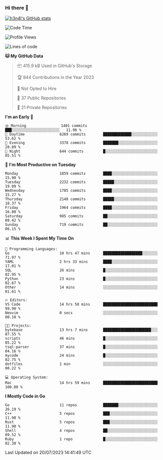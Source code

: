 ### Hi there 👋

[![h3n4l's GitHub stats](https://github-readme-stats.vercel.app/api?username=h3n4l&count_private=true&show_icons=true&theme=radical)](https://github.com/h3n4l/github-readme-stats)

<!--START_SECTION:waka-->
![Code Time](http://img.shields.io/badge/Code%20Time-1%2C424%20hrs%2059%20mins-blue)

![Profile Views](http://img.shields.io/badge/Profile%20Views-0-blue)

![Lines of code](https://img.shields.io/badge/From%20Hello%20World%20I%27ve%20Written-3.2%20million%20lines%20of%20code-blue)

**🐱 My GitHub Data** 

> 📦 415.9 kB Used in GitHub's Storage 
 > 
> 🏆 844 Contributions in the Year 2023
 > 
> 🚫 Not Opted to Hire
 > 
> 📜 37 Public Repositories 
 > 
> 🔑 21 Private Repositories 
 > 
**I'm an Early 🐤** 

```text
🌞 Morning                1401 commits        ███░░░░░░░░░░░░░░░░░░░░░░   11.98 % 
🌆 Daytime                6269 commits        █████████████░░░░░░░░░░░░   53.62 % 
🌃 Evening                3378 commits        ███████░░░░░░░░░░░░░░░░░░   28.89 % 
🌙 Night                  644 commits         █░░░░░░░░░░░░░░░░░░░░░░░░   05.51 % 
```
📅 **I'm Most Productive on Tuesday** 

```text
Monday                   1859 commits        ████░░░░░░░░░░░░░░░░░░░░░   15.90 % 
Tuesday                  2232 commits        █████░░░░░░░░░░░░░░░░░░░░   19.09 % 
Wednesday                1785 commits        ████░░░░░░░░░░░░░░░░░░░░░   15.27 % 
Thursday                 2148 commits        █████░░░░░░░░░░░░░░░░░░░░   18.37 % 
Friday                   1964 commits        ████░░░░░░░░░░░░░░░░░░░░░   16.80 % 
Saturday                 985 commits         ██░░░░░░░░░░░░░░░░░░░░░░░   08.42 % 
Sunday                   719 commits         ██░░░░░░░░░░░░░░░░░░░░░░░   06.15 % 
```


📊 **This Week I Spent My Time On** 

```text
💬 Programming Languages: 
Go                       10 hrs 47 mins      ██████████████████░░░░░░░   71.97 % 
YAML                     2 hrs 33 mins       ████░░░░░░░░░░░░░░░░░░░░░   17.01 % 
SQL                      26 mins             █░░░░░░░░░░░░░░░░░░░░░░░░   02.95 % 
Python                   23 mins             █░░░░░░░░░░░░░░░░░░░░░░░░   02.67 % 
Other                    14 mins             ░░░░░░░░░░░░░░░░░░░░░░░░░   01.61 % 

🔥 Editors: 
VS Code                  14 hrs 58 mins      █████████████████████████   99.90 % 
Neovim                   0 secs              ░░░░░░░░░░░░░░░░░░░░░░░░░   00.10 % 

🐱‍💻 Projects: 
bytebase                 13 hrs 7 mins       ██████████████████████░░░   87.55 % 
scripts                  46 mins             █░░░░░░░░░░░░░░░░░░░░░░░░   05.22 % 
tsql-parser              37 mins             █░░░░░░░░░░░░░░░░░░░░░░░░   04.16 % 
mycode                   24 mins             █░░░░░░░░░░░░░░░░░░░░░░░░   02.75 % 
dotfiles                 1 min               ░░░░░░░░░░░░░░░░░░░░░░░░░   00.22 % 

💻 Operating System: 
Mac                      14 hrs 59 mins      █████████████████████████   100.00 % 
```

**I Mostly Code in Go** 

```text
Go                       11 repos            ███████░░░░░░░░░░░░░░░░░░   26.19 % 
C++                      5 repos             ███░░░░░░░░░░░░░░░░░░░░░░   11.90 % 
Rust                     5 repos             ███░░░░░░░░░░░░░░░░░░░░░░   11.90 % 
Shell                    4 repos             ██░░░░░░░░░░░░░░░░░░░░░░░   09.52 % 
Ruby                     1 repo              █░░░░░░░░░░░░░░░░░░░░░░░░   02.38 % 
```




 Last Updated on 20/07/2023 14:41:49 UTC
<!--END_SECTION:waka-->

